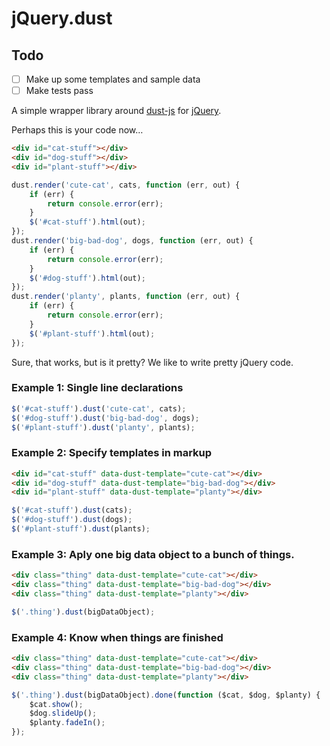 jQuery.dust
===========================

Todo
------
* [ ] Make up some templates and sample data
* [ ] Make tests pass

A simple wrapper library around [dust-js](http://akdubya.github.io/dustjs/) for [jQuery](http://jquery.com/).


Perhaps this is your code now…

```html
<div id="cat-stuff"></div>
<div id="dog-stuff"></div>
<div id="plant-stuff"></div>
```

```js
dust.render('cute-cat', cats, function (err, out) {
	if (err) {
		return console.error(err);
	}
	$('#cat-stuff').html(out);
});
dust.render('big-bad-dog', dogs, function (err, out) {
	if (err) {
		return console.error(err);
	}
	$('#dog-stuff').html(out);
});
dust.render('planty', plants, function (err, out) {
	if (err) {
		return console.error(err);
	}
	$('#plant-stuff').html(out);
});
```

Sure, that works, but is it pretty?  We like to write pretty jQuery code.

### Example 1: Single line declarations

```js
$('#cat-stuff').dust('cute-cat', cats);
$('#dog-stuff').dust('big-bad-dog', dogs);
$('#plant-stuff').dust('planty', plants);
```

### Example 2: Specify templates in markup

```html
<div id="cat-stuff" data-dust-template="cute-cat"></div>
<div id="dog-stuff" data-dust-template="big-bad-dog"></div>
<div id="plant-stuff" data-dust-template="planty"></div>
```

```js
$('#cat-stuff').dust(cats);
$('#dog-stuff').dust(dogs);
$('#plant-stuff').dust(plants);
```

### Example 3: Aply one big data object to a bunch of things.

```html
<div class="thing" data-dust-template="cute-cat"></div>
<div class="thing" data-dust-template="big-bad-dog"></div>
<div class="thing" data-dust-template="planty"></div>
```

```js
$('.thing').dust(bigDataObject);
```

### Example 4: Know when things are finished


```html
<div class="thing" data-dust-template="cute-cat"></div>
<div class="thing" data-dust-template="big-bad-dog"></div>
<div class="thing" data-dust-template="planty"></div>
```

```js
$('.thing').dust(bigDataObject).done(function ($cat, $dog, $planty) {
	$cat.show();
	$dog.slideUp();
	$planty.fadeIn();
});
```

